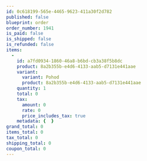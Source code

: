 ```yaml
---
id: 0c618199-565e-4465-9623-411a30f2d782
published: false
blueprint: order
order_number: 1941
is_paid: false
is_shipped: false
is_refunded: false
items:
  -
    id: a7fd0934-1860-46a8-b6bd-cb3a38f5b8dc
    product: 8a2b355b-e4d6-4133-aab5-d7131e441aae
    variant:
      variant: Pohod
      product: 8a2b355b-e4d6-4133-aab5-d7131e441aae
    quantity: 1
    total: 0
    tax:
      amount: 0
      rate: 0
      price_includes_tax: true
    metadata: {  }
grand_total: 0
items_total: 0
tax_total: 0
shipping_total: 0
coupon_total: 0
---
```

